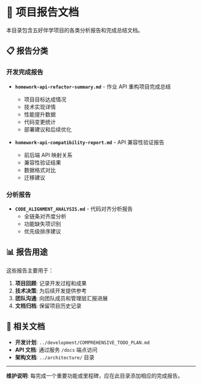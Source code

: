 # 📁 项目报告文档

本目录包含五好伴学项目的各类分析报告和完成总结文档。

## 📋 报告分类

### 开发完成报告

- **`homework-api-refactor-summary.md`** - 作业 API 重构项目完成总结

  - 项目目标达成情况
  - 技术实现详情
  - 性能提升数据
  - 代码变更统计
  - 部署建议和后续优化

- **`homework-api-compatibility-report.md`** - API 兼容性验证报告
  - 前后端 API 映射关系
  - 兼容性验证结果
  - 数据格式对比
  - 迁移建议

### 分析报告

- **`CODE_ALIGNMENT_ANALYSIS.md`** - 代码对齐分析报告
  - 全链条对齐度分析
  - 功能缺失项识别
  - 优先级排序建议

## 📊 报告用途

这些报告主要用于：

1. **项目回顾**: 记录开发过程和成果
2. **技术决策**: 为后续开发提供参考
3. **团队沟通**: 向团队成员和管理层汇报进展
4. **文档归档**: 保留项目历史记录

## 🔗 相关文档

- **开发计划**: `../development/COMPREHENSIVE_TODO_PLAN.md`
- **API 文档**: 通过服务 `/docs` 端点访问
- **架构文档**: `../architecture/` 目录

---

**维护说明**: 每完成一个重要功能或里程碑，应在此目录添加相应的完成报告。
